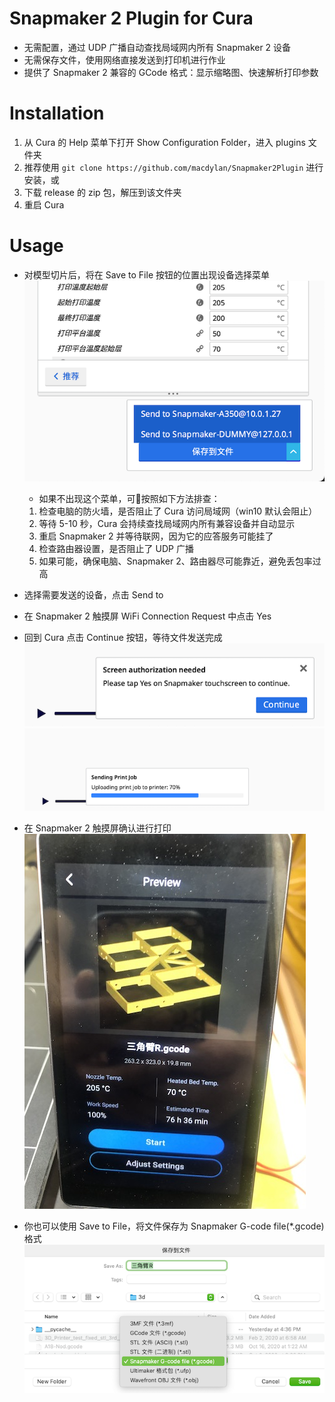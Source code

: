 # Snapmaker 2 Plugin for Cura
- 无需配置，通过 UDP 广播自动查找局域网内所有 Snapmaker 2 设备
- 无需保存文件，使用网络直接发送到打印机进行作业
- 提供了 Snapmaker 2 兼容的 GCode 格式：显示缩略图、快速解析打印参数

# Installation
1. 从 Cura 的 Help 菜单下打开 Show Configuration Folder，进入 plugins 文件夹
2. 推荐使用 `git clone https://github.com/macdylan/Snapmaker2Plugin` 进行安装，或
3. 下载 release 的 zip 包，解压到该文件夹
4. 重启 Cura

# Usage
- 对模型切片后，将在 Save to File 按钮的位置出现设备选择菜单
![](_snapshots/sendto.png)
    - 如果不出现这个菜单，可按照如下方法排查：
    1. 检查电脑的防火墙，是否阻止了 Cura 访问局域网（win10 默认会阻止）
    2. 等待 5-10 秒，Cura 会持续查找局域网内所有兼容设备并自动显示
    3. 重启 Snapmaker 2 并等待联网，因为它的应答服务可能挂了
    4. 检查路由器设置，是否阻止了 UDP 广播
    5. 如果可能，确保电脑、Snapmaker 2、路由器尽可能靠近，避免丢包率过高

- 选择需要发送的设备，点击 Send to
- 在 Snapmaker 2 触摸屏 WiFi Connection Request 中点击 Yes
- 回到 Cura 点击 Continue 按钮，等待文件发送完成
![](_snapshots/screen_auth.png)
![](_snapshots/sending.png)
- 在 Snapmaker 2 触摸屏确认进行打印
![](_snapshots/preview.jpg)
- 你也可以使用 Save to File，将文件保存为 Snapmaker G-code file(*.gcode) 格式
![](_snapshots/savetofile.png)

